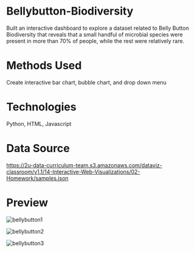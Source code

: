 # Bellybutton-Biodiversity

Built an interactive dashboard to explore a dataset related to Belly Button Biodiversity that reveals that a small handful of microbial species were present in more than 70% of people, while the rest were relatively rare. 

# Methods Used

Create interactive bar chart, bubble chart, and drop down menu

# Technologies

Python, HTML, Javascript

# Data Source 

https://2u-data-curriculum-team.s3.amazonaws.com/dataviz-classroom/v1.1/14-Interactive-Web-Visualizations/02-Homework/samples.json

# Preview

![bellybutton1](https://user-images.githubusercontent.com/99835613/184516366-dae57394-9aaf-4167-b83e-e0eed117f899.png)

![bellybutton2](https://user-images.githubusercontent.com/99835613/184516370-2fea9be7-8db1-4b64-85a7-38c2ba7e13db.png)

![bellybutton3](https://user-images.githubusercontent.com/99835613/184516377-6bc13313-58d8-412b-af7f-8be06b01fb1d.png)
